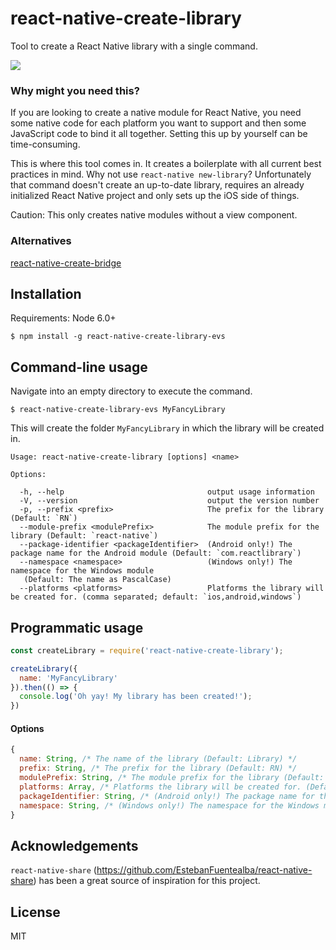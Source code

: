 # react-native-create-library
Tool to create a React Native library with a single command.

![](https://github.com/frostney/react-native-create-library/blob/master/docs/usage.gif)

### Why might you need this?
If you are looking to create a native module for React Native, you need some native code for each platform you want to support and then some JavaScript code to bind it all together. Setting this up by yourself can be time-consuming.

This is where this tool comes in. It creates a boilerplate with all current best practices in mind.
Why not use `react-native new-library`? Unfortunately that command doesn't create an up-to-date library, requires an already initialized React Native project and only sets up the iOS side of things.

Caution: This only creates native modules without a view component.

### Alternatives
[react-native-create-bridge](https://github.com/peggyrayzis/react-native-create-bridge)

## Installation
Requirements: Node 6.0+
```
$ npm install -g react-native-create-library-evs
```

## Command-line usage

Navigate into an empty directory to execute the command.
```
$ react-native-create-library-evs MyFancyLibrary
```

This will create the folder `MyFancyLibrary` in which the library will be created in.

```
Usage: react-native-create-library [options] <name>

Options:

  -h, --help                                output usage information
  -V, --version                             output the version number
  -p, --prefix <prefix>                     The prefix for the library (Default: `RN`)
  --module-prefix <modulePrefix>            The module prefix for the library (Default: `react-native`)
  --package-identifier <packageIdentifier>  (Android only!) The package name for the Android module (Default: `com.reactlibrary`)
  --namespace <namespace>                   (Windows only!) The namespace for the Windows module
   (Default: The name as PascalCase)
  --platforms <platforms>                   Platforms the library will be created for. (comma separated; default: `ios,android,windows`)
```

## Programmatic usage
```javascript
const createLibrary = require('react-native-create-library');

createLibrary({
  name: 'MyFancyLibrary'
}).then(() => {
  console.log('Oh yay! My library has been created!');
})
```

#### Options
```javascript
{
  name: String, /* The name of the library (Default: Library) */
  prefix: String, /* The prefix for the library (Default: RN) */
  modulePrefix: String, /* The module prefix for the library (Default: react-native) */
  platforms: Array, /* Platforms the library will be created for. (Default: ['ios', 'android', 'windows']) */
  packageIdentifier: String, /* (Android only!) The package name for the Android module (Default: com.reactlibrary) */
  namespace: String, /* (Windows only!) The namespace for the Windows module (Default: The package identifier as PascalCase, which is `Com.Reactlibrary`) */
}
```

## Acknowledgements
`react-native-share` (https://github.com/EstebanFuentealba/react-native-share) has been a great source of inspiration for this project.

## License
MIT
